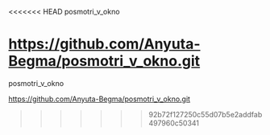 <<<<<<< HEAD
posmotri_v_okno

https://github.com/Anyuta-Begma/posmotri_v_okno.git
=======
posmotri_v_okno

https://github.com/Anyuta-Begma/posmotri_v_okno.git
>>>>>>> 92b72f127250c55d07b5e2addfab497960c50341
